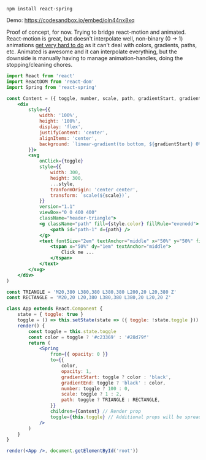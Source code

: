     npm install react-spring

Demo: https://codesandbox.io/embed/oln44nx8xq

Proof of concept, for now. Trying to bridge react-motion and animated. React-motion is great, but doesn't interpolate well, non-binary (0 -> 1) animations [get very hard to do](https://github.com/chenglou/react-motion/issues/526) as it can't deal with colors, gradients, paths, etc. Animated is awesome and it can interpolate everything, but the downside is manually having to manage animation-handles, doing the stopping/cleaning chores.

```jsx
import React from 'react'
import ReactDOM from 'react-dom'
import Spring from 'react-spring'

const Content = ({ toggle, number, scale, path, gradientStart, gradientEnd, ...style }) => (
    <div
        style={{
            width: '100%',
            height: '100%',
            display: 'flex',
            justifyContent: 'center',
            alignItems: 'center',
            background: `linear-gradient(to bottom, ${gradientStart} 0%, ${gradientEnd} 100%)`,
        }}>
        <svg
            onClick={toggle}
            style={{
                width: 300,
                height: 300,
                ...style,
                tranformOrigin: 'center center',
                transform: `scale(${scale})`,
            }}
            version="1.1"
            viewBox="0 0 400 400"
            className="header-triangle">
            <g className="path" fill={style.color} fillRule="evenodd">
                <path id="path-1" d={path} />
            </g>
            <text fontSize="2em" textAnchor="middle" x="50%" y="50%" fill="#FFFFFF">
                <tspan x="50%" dy="1em" textAnchor="middle">
                    Click me ...
                </tspan>
            </text>
        </svg>
    </div>
)

const TRIANGLE = 'M20,380 L380,380 L380,380 L200,20 L20,380 Z'
const RECTANGLE = 'M20,20 L20,380 L380,380 L380,20 L20,20 Z'

class App extends React.Component {
    state = { toggle: true }
    toggle = () => this.setState(state => ({ toggle: !state.toggle }))
    render() {
        const toggle = this.state.toggle
        const color = toggle ? '#c23369' : '#28d79f'
        return (
            <Spring
                from={{ opacity: 0 }}
                to={{
                    color,
                    opacity: 1,
                    gradientStart: toggle ? color : 'black',
                    gradientEnd: toggle ? 'black' : color,
                    number: toggle ? 100 : 0,
                    scale: toggle ? 1 : 2,
                    path: toggle ? TRIANGLE : RECTANGLE,
                }}
                children={Content} // Render prop
                toggle={this.toggle} // Additional props will be spread over the child
            />
        )
    }
}

render(<App />, document.getElementById('root'))
```
